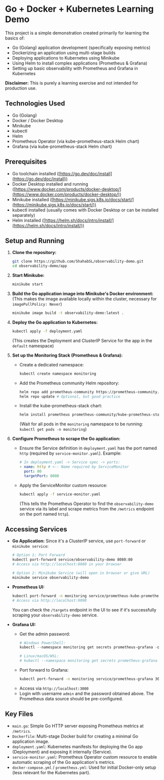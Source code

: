 # Go + Docker + Kubernetes Learning Demo

This project is a simple demonstration created primarily for learning the basics of:

*   Go (Golang) application development (specifically exposing metrics)
*   Dockerizing an application using multi-stage builds
*   Deploying applications to Kubernetes using Minikube
*   Using Helm to install complex applications (Prometheus & Grafana)
*   Setting up basic observability with Prometheus and Grafana in Kubernetes

**Disclaimer:** This is purely a learning exercise and not intended for production use.

## Technologies Used

*   Go (Golang)
*   Docker / Docker Desktop
*   Minikube
*   kubectl
*   Helm
*   Prometheus Operator (via kube-prometheus-stack Helm chart)
*   Grafana (via kube-prometheus-stack Helm chart)

## Prerequisites

*   Go toolchain installed ([https://go.dev/doc/install](https://go.dev/doc/install))
*   Docker Desktop installed and running ([https://www.docker.com/products/docker-desktop/](https://www.docker.com/products/docker-desktop/))
*   Minikube installed ([https://minikube.sigs.k8s.io/docs/start/](https://minikube.sigs.k8s.io/docs/start/))
*   kubectl installed (usually comes with Docker Desktop or can be installed separately)
*   Helm installed ([https://helm.sh/docs/intro/install/](https://helm.sh/docs/intro/install/))

## Setup and Running

1.  **Clone the repository:**
    ```bash
    git clone https://github.com/ShahabSL/observability-demo.git
    cd observability-demo/app
    ```

2.  **Start Minikube:**
    ```bash
    minikube start
    ```

3.  **Build the Go application image into Minikube's Docker environment:**
    (This makes the image available locally within the cluster, necessary for `imagePullPolicy: Never`)
    ```bash
    minikube image build -t observability-demo:latest .
    ```

4.  **Deploy the Go application to Kubernetes:**
    ```bash
    kubectl apply -f deployment.yaml
    ```
    (This creates the Deployment and ClusterIP Service for the app in the `default` namespace)

5.  **Set up the Monitoring Stack (Prometheus & Grafana):**
    *   Create a dedicated namespace:
        ```bash
        kubectl create namespace monitoring
        ```
    *   Add the Prometheus community Helm repository:
        ```bash
        helm repo add prometheus-community https://prometheus-community.github.io/helm-charts
        helm repo update # Optional, but good practice
        ```
    *   Install the kube-prometheus-stack chart:
        ```bash
        helm install prometheus prometheus-community/kube-prometheus-stack --namespace monitoring
        ```
        (Wait for all pods in the `monitoring` namespace to be running: `kubectl get pods -n monitoring`)

6.  **Configure Prometheus to scrape the Go application:**
    *   Ensure the Service definition in `deployment.yaml` has the port named `http` (required by `service-monitor.yaml`). Example:
        ```yaml
        # In deployment.yaml -> Service spec -> ports:
        - name: http # <-- Name required by ServiceMonitor
          port: 80
          targetPort: 8080
        ```
    *   Apply the ServiceMonitor custom resource:
        ```bash
        kubectl apply -f service-monitor.yaml
        ```
        (This tells the Prometheus Operator to find the `observability-demo` service via its label and scrape metrics from the `/metrics` endpoint on the port named `http`).

## Accessing Services

*   **Go Application:**
    Since it's a ClusterIP service, use `port-forward` or `minikube service`:
    ```bash
    # Option 1: Port Forward
    kubectl port-forward service/observability-demo 8080:80
    # Access via http://localhost:8080 in your browser

    # Option 2: Minikube Service (will open in browser or give URL)
    minikube service observability-demo
    ```

*   **Prometheus UI:**
    ```bash
    kubectl port-forward -n monitoring service/prometheus-kube-prometheus-prometheus 9090:9090
    # Access via http://localhost:9090
    ```
    You can check the `/targets` endpoint in the UI to see if it's successfully scraping your `observability-demo` service.

*   **Grafana UI:**
    *   Get the admin password:
        ```powershell
        # Windows PowerShell:
        kubectl --namespace monitoring get secrets prometheus-grafana -o jsonpath='{.data.admin-password}' | ForEach-Object { [System.Text.Encoding]::UTF8.GetString([System.Convert]::FromBase64String($_)) }

        # Linux/macOS/WSL:
        # kubectl --namespace monitoring get secrets prometheus-grafana -o jsonpath="{.data.admin-password}" | base64 --decode ; echo
        ```
    *   Port forward to Grafana:
        ```bash
        kubectl port-forward -n monitoring service/prometheus-grafana 3000:3000
        ```
    *   Access via `http://localhost:3000`
    *   Login with username `admin` and the password obtained above. The Prometheus data source should be pre-configured.

## Key Files

*   `main.go`: Simple Go HTTP server exposing Prometheus metrics at `/metrics`.
*   `Dockerfile`: Multi-stage Docker build for creating a minimal Go application image.
*   `deployment.yaml`: Kubernetes manifests for deploying the Go app (Deployment) and exposing it internally (Service).
*   `service-monitor.yaml`: Prometheus Operator custom resource to enable automatic scraping of the Go application's metrics.
*   `docker-compose.yml` / `prometheus.yml`: Used for initial Docker-only setup (less relevant for the Kubernetes part).
